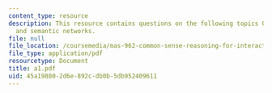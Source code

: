 ```yaml
---
content_type: resource
description: This resource contains questions on the following topics Quillian network,
  and semantic networks.
file: null
file_location: /coursemedia/mas-962-common-sense-reasoning-for-interactive-applications-fall-2006/45a198802d6e892cdb0b5db952409611_a1.pdf
file_type: application/pdf
resourcetype: Document
title: a1.pdf
uid: 45a19880-2d6e-892c-db0b-5db952409611
---
```

